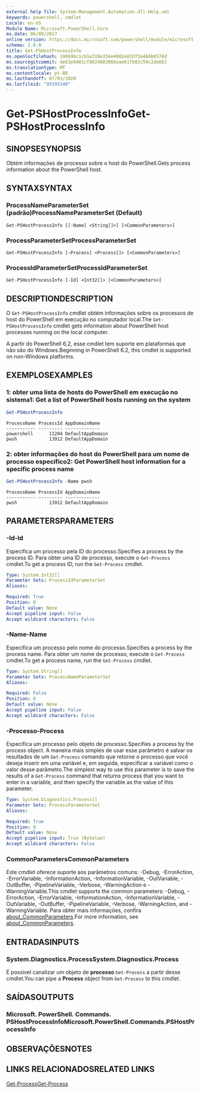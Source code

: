 ```yaml
---
external help file: System.Management.Automation.dll-Help.xml
keywords: powershell, cmdlet
Locale: en-US
Module Name: Microsoft.PowerShell.Core
ms.date: 06/09/2017
online version: https://docs.microsoft.com/powershell/module/microsoft.powershell.core/get-pshostprocessinfo?view=powershell-7&WT.mc_id=ps-gethelp
schema: 2.0.0
title: Get-PSHostProcessInfo
ms.openlocfilehash: 196b9bc1cb1e318e334e4002e83d73a466b6578d
ms.sourcegitcommit: de63e9481cf8024883060aae61fb02c59c2de662
ms.translationtype: MT
ms.contentlocale: pt-BR
ms.lasthandoff: 07/03/2020
ms.locfileid: "93193140"
---
```

# <span data-ttu-id="af702-103">Get-PSHostProcessInfo</span><span class="sxs-lookup"><span data-stu-id="af702-103">Get-PSHostProcessInfo</span></span>

## <span data-ttu-id="af702-104">SINOPSE</span><span class="sxs-lookup"><span data-stu-id="af702-104">SYNOPSIS</span></span>
<span data-ttu-id="af702-105">Obtém informações de processo sobre o host do PowerShell.</span><span class="sxs-lookup"><span data-stu-id="af702-105">Gets process information about the PowerShell host.</span></span>

## <span data-ttu-id="af702-106">SYNTAX</span><span class="sxs-lookup"><span data-stu-id="af702-106">SYNTAX</span></span>

### <span data-ttu-id="af702-107">ProcessNameParameterSet (padrão)</span><span class="sxs-lookup"><span data-stu-id="af702-107">ProcessNameParameterSet (Default)</span></span>

```
Get-PSHostProcessInfo [[-Name] <String[]>] [<CommonParameters>]
```

### <span data-ttu-id="af702-108">ProcessParameterSet</span><span class="sxs-lookup"><span data-stu-id="af702-108">ProcessParameterSet</span></span>

```
Get-PSHostProcessInfo [-Process] <Process[]> [<CommonParameters>]
```

### <span data-ttu-id="af702-109">ProcessIdParameterSet</span><span class="sxs-lookup"><span data-stu-id="af702-109">ProcessIdParameterSet</span></span>

```
Get-PSHostProcessInfo [-Id] <Int32[]> [<CommonParameters>]
```

## <span data-ttu-id="af702-110">DESCRIPTION</span><span class="sxs-lookup"><span data-stu-id="af702-110">DESCRIPTION</span></span>

<span data-ttu-id="af702-111">O `Get-PSHostProcessInfo` cmdlet obtém informações sobre os processos de host do PowerShell em execução no computador local.</span><span class="sxs-lookup"><span data-stu-id="af702-111">The `Get-PSHostProcessInfo` cmdlet gets information about PowerShell host processes running on the local computer.</span></span>

<span data-ttu-id="af702-112">A partir do PowerShell 6,2, esse cmdlet tem suporte em plataformas que não são do Windows.</span><span class="sxs-lookup"><span data-stu-id="af702-112">Beginning in PowerShell 6.2, this cmdlet is supported on non-Windows platforms.</span></span>

## <span data-ttu-id="af702-113">EXEMPLOS</span><span class="sxs-lookup"><span data-stu-id="af702-113">EXAMPLES</span></span>

### <span data-ttu-id="af702-114">1: obter uma lista de hosts do PowerShell em execução no sistema</span><span class="sxs-lookup"><span data-stu-id="af702-114">1: Get a list of PowerShell hosts running on the system</span></span>

```powershell
Get-PSHostProcessInfo
```

```Output
ProcessName ProcessId AppDomainName
----------- --------- -------------
powershell      11204 DefaultAppDomain
pwsh            13912 DefaultAppDomain
```

### <span data-ttu-id="af702-115">2: obter informações do host do PowerShell para um nome de processo específico</span><span class="sxs-lookup"><span data-stu-id="af702-115">2: Get PowerShell host information for a specific process name</span></span>

```powershell
Get-PSHostProcessInfo -Name pwsh
```

```Output
ProcessName ProcessId AppDomainName
----------- --------- -------------
pwsh            13912 DefaultAppDomain
```

## <span data-ttu-id="af702-116">PARAMETERS</span><span class="sxs-lookup"><span data-stu-id="af702-116">PARAMETERS</span></span>

### <span data-ttu-id="af702-117">-Id</span><span class="sxs-lookup"><span data-stu-id="af702-117">-Id</span></span>

<span data-ttu-id="af702-118">Especifica um processo pela ID do processo.</span><span class="sxs-lookup"><span data-stu-id="af702-118">Specifies a process by the process ID.</span></span> <span data-ttu-id="af702-119">Para obter uma ID de processo, execute o `Get-Process` cmdlet.</span><span class="sxs-lookup"><span data-stu-id="af702-119">To get a process ID, run the `Get-Process` cmdlet.</span></span>

```yaml
Type: System.Int32[]
Parameter Sets: ProcessIdParameterSet
Aliases:

Required: True
Position: 0
Default value: None
Accept pipeline input: False
Accept wildcard characters: False
```

### <span data-ttu-id="af702-120">-Name</span><span class="sxs-lookup"><span data-stu-id="af702-120">-Name</span></span>

<span data-ttu-id="af702-121">Especifica um processo pelo nome do processo.</span><span class="sxs-lookup"><span data-stu-id="af702-121">Specifies a process by the process name.</span></span> <span data-ttu-id="af702-122">Para obter um nome de processo, execute o `Get-Process` cmdlet.</span><span class="sxs-lookup"><span data-stu-id="af702-122">To get a process name, run the `Get-Process` cmdlet.</span></span>

```yaml
Type: System.String[]
Parameter Sets: ProcessNameParameterSet
Aliases:

Required: False
Position: 0
Default value: None
Accept pipeline input: False
Accept wildcard characters: False
```

### <span data-ttu-id="af702-123">-Processo</span><span class="sxs-lookup"><span data-stu-id="af702-123">-Process</span></span>

<span data-ttu-id="af702-124">Especifica um processo pelo objeto de processo.</span><span class="sxs-lookup"><span data-stu-id="af702-124">Specifies a process by the process object.</span></span> <span data-ttu-id="af702-125">A maneira mais simples de usar esse parâmetro é salvar os resultados de um `Get-Process` comando que retorne o processo que você deseja inserir em uma variável e, em seguida, especificar a variável como o valor desse parâmetro.</span><span class="sxs-lookup"><span data-stu-id="af702-125">The simplest way to use this parameter is to save the results of a `Get-Process` command that returns process that you want to enter in a variable, and then specify the variable as the value of this parameter.</span></span>

```yaml
Type: System.Diagnostics.Process[]
Parameter Sets: ProcessParameterSet
Aliases:

Required: True
Position: 0
Default value: None
Accept pipeline input: True (ByValue)
Accept wildcard characters: False
```

### <span data-ttu-id="af702-126">CommonParameters</span><span class="sxs-lookup"><span data-stu-id="af702-126">CommonParameters</span></span>

<span data-ttu-id="af702-127">Este cmdlet oferece suporte aos parâmetros comuns: -Debug, -ErrorAction, -ErrorVariable, -InformationAction, -InformationVariable, -OutVariable, -OutBuffer, -PipelineVariable, -Verbose, -WarningAction e -WarningVariable.</span><span class="sxs-lookup"><span data-stu-id="af702-127">This cmdlet supports the common parameters: -Debug, -ErrorAction, -ErrorVariable, -InformationAction, -InformationVariable, -OutVariable, -OutBuffer, -PipelineVariable, -Verbose, -WarningAction, and -WarningVariable.</span></span> <span data-ttu-id="af702-128">Para obter mais informações, confira [about_CommonParameters](https://go.microsoft.com/fwlink/?LinkID=113216).</span><span class="sxs-lookup"><span data-stu-id="af702-128">For more information, see [about_CommonParameters](https://go.microsoft.com/fwlink/?LinkID=113216).</span></span>

## <span data-ttu-id="af702-129">ENTRADAS</span><span class="sxs-lookup"><span data-stu-id="af702-129">INPUTS</span></span>

### <span data-ttu-id="af702-130">System.Diagnostics.Process</span><span class="sxs-lookup"><span data-stu-id="af702-130">System.Diagnostics.Process</span></span>

<span data-ttu-id="af702-131">É possível canalizar um objeto de **processo** `Get-Process` a partir desse cmdlet.</span><span class="sxs-lookup"><span data-stu-id="af702-131">You can pipe a **Process** object from `Get-Process` to this cmdlet.</span></span>

## <span data-ttu-id="af702-132">SAÍDAS</span><span class="sxs-lookup"><span data-stu-id="af702-132">OUTPUTS</span></span>

### <span data-ttu-id="af702-133">Microsoft. PowerShell. Commands. PSHostProcessInfo</span><span class="sxs-lookup"><span data-stu-id="af702-133">Microsoft.PowerShell.Commands.PSHostProcessInfo</span></span>

## <span data-ttu-id="af702-134">OBSERVAÇÕES</span><span class="sxs-lookup"><span data-stu-id="af702-134">NOTES</span></span>

## <span data-ttu-id="af702-135">LINKS RELACIONADOS</span><span class="sxs-lookup"><span data-stu-id="af702-135">RELATED LINKS</span></span>

[<span data-ttu-id="af702-136">Get-Process</span><span class="sxs-lookup"><span data-stu-id="af702-136">Get-Process</span></span>](../Microsoft.PowerShell.Management/get-process.md)

